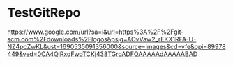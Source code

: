 # TestGitRepo
https://www.google.com/url?sa=i&url=https%3A%2F%2Fgit-scm.com%2Fdownloads%2Flogos&psig=AOvVaw2_rEKX1RFA-U-NZ4pcZwKL&ust=1690535091356000&source=images&cd=vfe&opi=89978449&ved=0CA4QjRxqFwoTCKj438TGroADFQAAAAAdAAAAABAD
